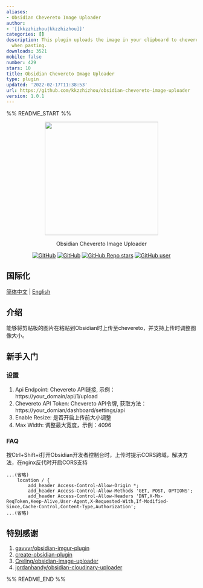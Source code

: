 ```yaml
---
aliases:
- Obsidian Chevereto Image Uploader
author:
- '[[kkzzhizhou|kkzzhizhou]]'
categories: []
description: This plugin uploads the image in your clipboard to chevereto automatically
  when pasting.
downloads: 3521
mobile: false
number: 429
stars: 10
title: Obsidian Chevereto Image Uploader
type: plugin
updated: '2022-02-17T11:38:53'
url: https://github.com/kkzzhizhou/obsidian-chevereto-image-uploader
version: 1.0.1
---
```


%% README_START %%

<p align="center">
  <img src="https://raw.githubusercontent.com/kkzzhizhou/obsidian-chevereto-image-uploader/HEAD//logo.gif" height="300" />
</p>
<p align="center">
  Obsidian Chevereto Image Uploader
</p>
<p align="center">
  <a href="https://github.com/kkzzhizhou/obsidian-chevereto-image-uploader/blob/main/LICENSE"><img alt="GitHub" src="https://img.shields.io/github/license/kkzzhizhou/obsidian-chevereto-image-uploader?style=flat-square"/></a>
  <a href="https://github.com/kkzzhizhou/obsidian-chevereto-image-uploader"><img alt="GitHub" src="https://img.shields.io/badge/Readme--Style-standard--repository-brightgreen?style=flat-square&color=f83500"/></a>
  <a href="https://github.com/kkzzhizhou/obsidian-chevereto-image-uploader"><img alt="GitHub Repo stars" src="https://img.shields.io/github/stars/kkzzhizhou/obsidian-chevereto-image-uploader?style=flat-square"/></a>
  <a href="https://github.com/kkzzhizhou"><img alt="GitHub user" src="https://img.shields.io/badge/author-kkzzhizhou-brightgreen?style=flat-square"/></a>
</p>


## 国际化

[简体中文](README.md) | [English](README.en-US.md)


## 介绍

能够将剪贴板的图片在粘贴到Obsidian时上传至chevereto，并支持上传时调整图像大小。

## 新手入门

### 设置

1. Api Endpoint: Chevereto API链接, 示例：https://your_domain/api/1/upload
2. Chevereto API Token: Chevereto API令牌, 获取方法：https://your_domian/dashboard/settings/api
3. Enable Resize: 是否开启上传前大小调整
4. Max Width: 调整最大宽度，示例：4096

### FAQ

按Ctrl+Shift+i打开Obsidian开发者控制台时，上传时提示CORS跨域，解决方法，在nginx反代时开启CORS支持

```nginx
...(省略)
    location / {
        add_header Access-Control-Allow-Origin *;
        add_header Access-Control-Allow-Methods 'GET, POST, OPTIONS';
        add_header Access-Control-Allow-Headers 'DNT,X-Mx-ReqToken,Keep-Alive,User-Agent,X-Requested-With,If-Modified-Since,Cache-Control,Content-Type,Authorization';
...(省略)
```

## 特别感谢

1. [gavvvr/obsidian-imgur-plugin](https://github.com/gavvvr/obsidian-imgur-plugin)
2. [create-obsidian-plugin](https://www.npmjs.com/package/create-obsidian-plugin)
3. [Creling/obsidian-image-uploader](https://github.com/Creling/obsidian-image-uploader)
4. [jordanhandy/obsidian-cloudinary-uploader](https://github.com/jordanhandy/obsidian-cloudinary-uploader)

%% README_END %%
